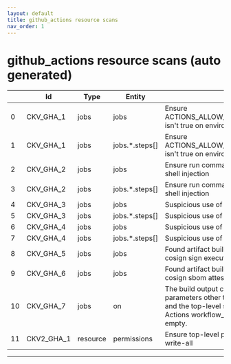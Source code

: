 ```yaml
---
layout: default
title: github_actions resource scans
nav_order: 1
---
```


# github_actions resource scans (auto generated)

|    | Id         | Type     | Entity         | Policy                                                                                                                                                                            | IaC            | Resource Link                                                                                                                 |
|----|------------|----------|----------------|-----------------------------------------------------------------------------------------------------------------------------------------------------------------------------------|----------------|-------------------------------------------------------------------------------------------------------------------------------|
|  0 | CKV_GHA_1  | jobs     | jobs           | Ensure ACTIONS_ALLOW_UNSECURE_COMMANDS isn't true on environment variables                                                                                                        | github_actions | https://github.com/bridgecrewio/checkov/blob/main/checkov/github_actions/checks/job/AllowUnsecureCommandsOnJob.py             |
|  1 | CKV_GHA_1  | jobs     | jobs.*.steps[] | Ensure ACTIONS_ALLOW_UNSECURE_COMMANDS isn't true on environment variables                                                                                                        | github_actions | https://github.com/bridgecrewio/checkov/blob/main/checkov/github_actions/checks/job/AllowUnsecureCommandsOnJob.py             |
|  2 | CKV_GHA_2  | jobs     | jobs           | Ensure run commands are not vulnerable to shell injection                                                                                                                         | github_actions | https://github.com/bridgecrewio/checkov/blob/main/checkov/github_actions/checks/job/ShellInjection.py                         |
|  3 | CKV_GHA_2  | jobs     | jobs.*.steps[] | Ensure run commands are not vulnerable to shell injection                                                                                                                         | github_actions | https://github.com/bridgecrewio/checkov/blob/main/checkov/github_actions/checks/job/ShellInjection.py                         |
|  4 | CKV_GHA_3  | jobs     | jobs           | Suspicious use of curl with secrets                                                                                                                                               | github_actions | https://github.com/bridgecrewio/checkov/blob/main/checkov/github_actions/checks/job/SuspectCurlInScript.py                    |
|  5 | CKV_GHA_3  | jobs     | jobs.*.steps[] | Suspicious use of curl with secrets                                                                                                                                               | github_actions | https://github.com/bridgecrewio/checkov/blob/main/checkov/github_actions/checks/job/SuspectCurlInScript.py                    |
|  6 | CKV_GHA_4  | jobs     | jobs           | Suspicious use of netcat with IP address                                                                                                                                          | github_actions | https://github.com/bridgecrewio/checkov/blob/main/checkov/github_actions/checks/job/ReverseShellNetcat.py                     |
|  7 | CKV_GHA_4  | jobs     | jobs.*.steps[] | Suspicious use of netcat with IP address                                                                                                                                          | github_actions | https://github.com/bridgecrewio/checkov/blob/main/checkov/github_actions/checks/job/ReverseShellNetcat.py                     |
|  8 | CKV_GHA_5  | jobs     | jobs           | Found artifact build without evidence of cosign sign execution in pipeline                                                                                                        | github_actions | https://github.com/bridgecrewio/checkov/blob/main/checkov/github_actions/checks/job/CosignArtifacts.py                        |
|  9 | CKV_GHA_6  | jobs     | jobs           | Found artifact build without evidence of cosign sbom attestation in pipeline                                                                                                      | github_actions | https://github.com/bridgecrewio/checkov/blob/main/checkov/github_actions/checks/job/CosignSBOM.py                             |
| 10 | CKV_GHA_7  | jobs     | on             | The build output cannot be affected by user parameters other than the build entry point and the top-level source location. GitHub Actions workflow_dispatch inputs MUST be empty. | github_actions | https://github.com/bridgecrewio/checkov/blob/main/checkov/github_actions/checks/job/EmptyWorkflowDispatch.py                  |
| 11 | CKV2_GHA_1 | resource | permissions    | Ensure top-level permissions are not set to write-all                                                                                                                             | github_actions | https://github.com/bridgecrewio/checkov/blob/main/checkov/github_actions/checks/graph_checks/ReadOnlyTopLevelPermissions.yaml |


---


